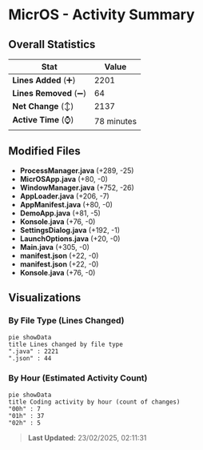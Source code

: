 # MicrOS - Activity Summary 

## Overall Statistics

| Stat                   | Value                                                             |
| ---------------------- | ----------------------------------------------------------------- |
| **Lines Added** (➕)   | 2201                                          |
| **Lines Removed** (➖) | 64                                        |
| **Net Change** (↕)    | 2137                |
| **Active Time** (⌚)   | 78 minutes |


## Modified Files
- **ProcessManager.java** (+289, -25)
- **MicrOSApp.java** (+80, -0)
- **WindowManager.java** (+752, -26)
- **AppLoader.java** (+206, -7)
- **AppManifest.java** (+80, -0)
- **DemoApp.java** (+81, -5)
- **Konsole.java** (+76, -0)
- **SettingsDialog.java** (+192, -1)
- **LaunchOptions.java** (+20, -0)
- **Main.java** (+305, -0)
- **manifest.json** (+22, -0)
- **manifest.json** (+22, -0)
- **Konsole.java** (+76, -0)

## Visualizations

### By File Type (Lines Changed)

```mermaid
pie showData
title Lines changed by file type
".java" : 2221
".json" : 44
```

### By Hour (Estimated Activity Count)

```mermaid
pie showData
title Coding activity by hour (count of changes)
"00h" : 7
"01h" : 37
"02h" : 5
```


> **Last Updated:** 23/02/2025, 02:11:31